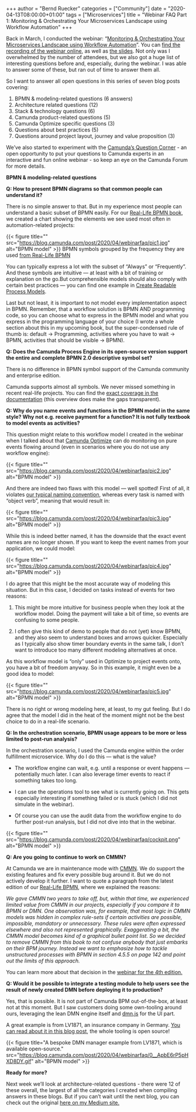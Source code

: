 +++
author = "Bernd Ruecker"
categories = ["Community"]
date = "2020-04-13T08:00:00+01:00"
tags = ["Microservices"]
title = "Webinar FAQ Part 1: Monitoring & Orchestrating Your Microservices Landscape using Workflow Automation"
+++

Back in March, I conducted the webinar: “[Monitoring & Orchestrating Your Microservices Landscape using Workflow Automation](https://camunda.com/learn/webinars/microservices-landscape-workflow-automation/)”. You can [find the recording of the webinar online](https://camunda.com/learn/fulfillment/webinars/microservices-landscape-workflow-automation-thank-you/), as well as [the slides](https://www.slideshare.net/camunda/webinar-monitoring-orchestrating-your-microservices-landscape-using-workflow-automation). Not only was I overwhelmed by the number of attendees, but we also got a huge list of interesting questions before and, especially, during the webinar. I was able to answer some of these, but ran out of time to answer them all.
<!--more-->
So I want to answer all open questions in this series of seven blog posts covering:

1. BPMN & modeling-related questions (6 answers)
2. Architecture related questions (12)
3. Stack & technology questions (6)
4. Camunda product-related questions (5)
5. Camunda Optimize specific questions (3)
6. Questions about best practices (5)
7. Questions around project layout, journey and value proposition (3)

We’ve also started to experiment with the [Camunda’s Question Corner](https://forum.camunda.org/t/feedback-camundas-question-corner/18828) - an open opportunity to put your questions to Camunda experts in an interactive and fun online webinar -  so keep an eye on the Camunda Forum for more details.

__BPMN & modeling-related questions__

__Q: How to present BPMN diagrams so that common people can understand it?__

There is no simple answer to that. But in my experience most people can understand a basic subset of BPMN easily. For our [Real-Life BPMN book](https://www.amazon.com/dp/1086302095/), we created a chart showing the elements we see used most often in automation-related projects:

{{< figure title="" src="https://blog.camunda.com/post/2020/04/webinarfaq/pic1.jpg" alt="BPMN model" >}}
BPMN symbols grouped by the frequency they are used [from Real-Life BPMN](https://www.amazon.com/dp/1086302095/)

You can typically express a lot with the subset of “Always” or “Frequently”. And these symbols are intuitive — at least with a bit of training or explanation on the go.But comprehensible models should also comply with certain best practices — you can find one example in [Create Readable Process Models](https://camunda.com/best-practices/creating-readable-process-models/).

Last but not least, it is important to not model every implementation aspect in BPMN. Remember, that a workflow solution is BPMN AND programming code, so you can choose what to express in the BPMN model and what you express in the programming language of your choice (I wrote a whole section about this in my upcoming book, but the super-condensed rule of thumb is: default → Programming, activities where you have to wait → BPMN, activities that should be visible → BPMN).

__Q: Does the Camunda Process Engine in its open-source version support the entire and complete BPMN 2.0 descriptive symbol set?__

There is no difference in BPMN symbol support of the Camunda community and enterprise edition.

Camunda supports almost all symbols. We never missed something in recent real-life projects. You can find the [exact coverage in the documentation](https://docs.camunda.org/manual/7.12/reference/bpmn20/) (this overview does make the gaps transparent).

__Q: Why do you name events and functions in the BPMN model in the same style? Why not e.g. receive payment for a function? It is not fully textbook to model events as activities?__

This question might relate to this workflow model I created in the webinar when I talked about that [Camunda Optimize](https://camunda.com/products/optimize/) can do monitoring on pure events flowing around (even in scenarios where you do not use any workflow engine):

{{< figure title="" src="https://blog.camunda.com/post/2020/04/webinarfaq/pic2.jpg" alt="BPMN model" >}}

And there are indeed two flaws with this model — well spotted! First of all, it violates [our typical naming convention](https://camunda.com/best-practices/naming-bpmn-elements/), whereas every task is named with “object verb”, meaning that would result in:

{{< figure title="" src="https://blog.camunda.com/post/2020/04/webinarfaq/pic3.jpg" alt="BPMN model" >}}

While this is indeed better named, it has the downside that the exact event names are no longer shown. If you want to keep the event names from your application, we could model:

{{< figure title="" src="https://blog.camunda.com/post/2020/04/webinarfaq/pic4.jpg" alt="BPMN model" >}}

I do agree that this might be the most accurate way of modeling this situation. But in this case, I decided on tasks instead of events for two reasons:

1. This might be more intuitive for business people when they look at the workflow model. Doing the payment will take a bit of time, so events are confusing to some people.

2. I often give this kind of demo to people that do not (yet) know BPMN, and they also seem to understand boxes and arrows quicker. Especially as I typically also show timer boundary events in the same talk, I don’t want to introduce too many different modeling alternatives at once.

As this workflow model is “only” used in Optimize to project events onto, you have a bit of freedom anyway. So in this example, it might even be a good idea to model:

{{< figure title="" src="https://blog.camunda.com/post/2020/04/webinarfaq/pic5.jpg" alt="BPMN model" >}}

There is no right or wrong modeling here, at least, to my gut feeling. But I do agree that the model I did in the heat of the moment might not be the best choice to do in a real-life scenario.

__Q: In the orchestration scenario, BPMN usage appears to be more or less limited to post-run analysis?__

In the orchestration scenario, I used the Camunda engine within the order fulfillment microservice. Why do I do this — what is the value?

- The workflow engine can wait, e.g. until a response or event happens — potentially much later. I can also leverage timer events to react if something takes too long.

- I can use the operations tool to see what is currently going on. This gets especially interesting if something failed or is stuck (which I did not simulate in the webinar).

- Of course you can use the audit data from the workflow engine to do further post-run analysis, but I did not dive into that in the webinar.

{{< figure title="" src="https://blog.camunda.com/post/2020/04/webinarfaq/cockpit.png" alt="BPMN model" >}}

__Q: Are you going to continue to work on CMMN?__

At Camunda we are in maintenance mode with [CMMN](https://docs.camunda.org/manual/latest/reference/cmmn11/). We do support the existing features and fix every possible bug around it. But we do not actively develop it further. I want to quote a paragraph from the latest edition of our [Real-Life BPMN](https://www.amazon.com/dp/B07XC6R17R/), where we explained the reasons:

*We gave CMMN two years to take off, but, within that time, we experienced limited value from CMMN in our projects, especially if you compare it to BPMN or DMN. One observation was, for example, that most logic in CMMN models was hidden in complex rule-sets if certain activities are possible, impossible, mandatory or unnecessary. These rules were often expressed elsewhere and also not represented graphically. Exaggerating a bit, the CMMN model becomes kind of a graphical bullet point list. So we decided to remove CMMN from this book to not confuse anybody that just embarks on their BPM journey. Instead we want to emphasize how to tackle unstructured processes with BPMN in section 4.5.5 on page 142 and point out the limits of this approach.*

You can learn more about that decision in the [webinar for the 4th edition.](https://camunda.com/learn/webinars/real-life-bpmn/)

__Q: Would it be possible to integrate a testing module to help users see the result of newly created DMN before deploying it to production?__

Yes, that is possible. It is not part of Camunda BPM out-of-the-box, at least not at this moment. But I saw customers doing some own-tooling around ours, leveraging the lean DMN engine itself and [dmn.js](https://bpmn.io/toolkit/dmn-js/) for the UI part.

A great example is from LV1871, an insurance company in Germany. [You can read about it in this blog post](https://medium.com/@davidibl/dmn-manager-ed2afa73b221), the whole tooling is open source!

{{< figure title="A bespoke DMN manager example from LV1871, which is available open-source." src="https://blog.camunda.com/post/2020/04/webinarfaq/0__ApbE6rP5pHXD8DY.gif" alt="BPMN model" >}}

__Ready for more?__

Next week we’ll look at architecture-related questions - there were 12 of these overall, the largest of all the categories I created when compiling answers in these blogs. But if you can’t wait until the next blog, you can check out the original [here on my Medium site.](https://blog.bernd-ruecker.com/microservices-webinar-faq-1a9741f4481c)
